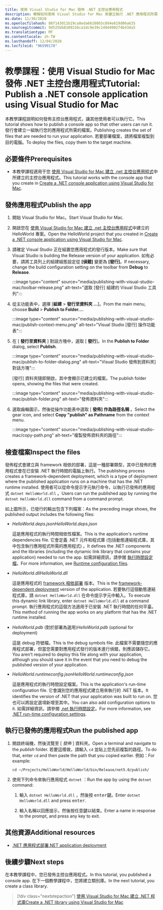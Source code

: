 ```yaml
---
title: 使用 Visual Studio for Mac 發佈 .NET 主控台應用程式
description: 瞭解如何使用 Visual Studio for Mac 來建立執行 .NET 應用程式所需的一組檔案。
ms.date: 11/30/2020
ms.openlocfilehash: 88f143011b19ca8eda6610803c894e619d06a635
ms.sourcegitcommit: 9d525bb8109216ca1dc9e39c149d4902f4b43da5
ms.translationtype: MT
ms.contentlocale: zh-TW
ms.lasthandoff: 12/04/2020
ms.locfileid: "96599178"
---
```

# <a name="tutorial-publish-a-net-console-application-using-visual-studio-for-mac"></a><span data-ttu-id="1e459-103">教學課程：使用 Visual Studio for Mac 發佈 .NET 主控台應用程式</span><span class="sxs-lookup"><span data-stu-id="1e459-103">Tutorial: Publish a .NET console application using Visual Studio for Mac</span></span>

<span data-ttu-id="1e459-104">本教學課程說明如何發佈主控台應用程式，讓其他使用者可以執行它。</span><span class="sxs-lookup"><span data-stu-id="1e459-104">This tutorial shows how to publish a console app so that other users can run it.</span></span> <span data-ttu-id="1e459-105">發行會建立一組執行您的應用程式所需的檔案。</span><span class="sxs-lookup"><span data-stu-id="1e459-105">Publishing creates the set of files that are needed to run your application.</span></span> <span data-ttu-id="1e459-106">若要部署檔案，請將檔案複製到目的電腦。</span><span class="sxs-lookup"><span data-stu-id="1e459-106">To deploy the files, copy them to the target machine.</span></span>

## <a name="prerequisites"></a><span data-ttu-id="1e459-107">必要條件</span><span class="sxs-lookup"><span data-stu-id="1e459-107">Prerequisites</span></span>

- <span data-ttu-id="1e459-108">本教學課程適用于您 [使用 Visual Studio for Mac 建立 .net 主控台應用程式](with-visual-studio-mac.md)中所建立的主控台應用程式。</span><span class="sxs-lookup"><span data-stu-id="1e459-108">This tutorial works with the console app that you create in [Create a .NET console application using Visual Studio for Mac](with-visual-studio-mac.md).</span></span>

## <a name="publish-the-app"></a><span data-ttu-id="1e459-109">發佈應用程式</span><span class="sxs-lookup"><span data-stu-id="1e459-109">Publish the app</span></span>

1. <span data-ttu-id="1e459-110">開始 Visual Studio for Mac。</span><span class="sxs-lookup"><span data-stu-id="1e459-110">Start Visual Studio for Mac.</span></span>

1. <span data-ttu-id="1e459-111">開啟您在 [使用 Visual Studio for Mac 建立 .net 主控台應用程式](with-visual-studio-mac.md)中建立的 HelloWorld 專案。</span><span class="sxs-lookup"><span data-stu-id="1e459-111">Open the HelloWorld project that you created in [Create a .NET console application using Visual Studio for Mac](with-visual-studio-mac.md).</span></span>

1. <span data-ttu-id="1e459-112">請確定 Visual Studio 正在組置您應用程式的發行版本。</span><span class="sxs-lookup"><span data-stu-id="1e459-112">Make sure that Visual Studio is building the Release version of your application.</span></span> <span data-ttu-id="1e459-113">如有必要，請將工具列上的組建組態設定從 **[偵錯]** 變更為 **[發行]**。</span><span class="sxs-lookup"><span data-stu-id="1e459-113">If necessary, change the build configuration setting on the toolbar from **Debug** to **Release**.</span></span>

   :::image type="content" source="media/publishing-with-visual-studio-mac/toolbar-release.png" alt-text="選取 [發行] 組建的 Visual Studio 工具列":::

1. <span data-ttu-id="1e459-115">從主功能表中，選擇 [**組建**  >  **發行至資料夾 ...**]。</span><span class="sxs-lookup"><span data-stu-id="1e459-115">From the main menu, choose **Build** > **Publish to Folder...**.</span></span>

   :::image type="content" source="media/publishing-with-visual-studio-mac/publish-context-menu.png" alt-text="Visual Studio [發行] 操作功能表":::

1. <span data-ttu-id="1e459-117">在 [ **發行至資料夾** ] 對話方塊中，選取 [ **發行**]。</span><span class="sxs-lookup"><span data-stu-id="1e459-117">In the **Publish to Folder** dialog, select **Publish**.</span></span>

   :::image type="content" source="media/publishing-with-visual-studio-mac/publish-to-folder-dialog.png" alt-text="Visual Studio 發佈到資料夾] 對話方塊":::

   <span data-ttu-id="1e459-119">[發行] 資料夾隨即開啟，其中會顯示已建立的檔案。</span><span class="sxs-lookup"><span data-stu-id="1e459-119">The publish folder opens, showing the files that were created.</span></span>

   :::image type="content" source="media/publishing-with-visual-studio-mac/publish-folder.png" alt-text="發佈資料夾":::

1. <span data-ttu-id="1e459-121">選取齒輪圖示，然後從操作功能表中選取 [ **發佈] 作為路徑名稱** 。</span><span class="sxs-lookup"><span data-stu-id="1e459-121">Select the gear icon, and select **Copy "publish" as Pathname** from the context menu.</span></span>

   :::image type="content" source="media/publishing-with-visual-studio-mac/copy-path.png" alt-text="複製發佈資料夾的路徑":::

## <a name="inspect-the-files"></a><span data-ttu-id="1e459-123">檢查檔案</span><span class="sxs-lookup"><span data-stu-id="1e459-123">Inspect the files</span></span>

<span data-ttu-id="1e459-124">發佈程式會建立與 framework 相依的部署，這是一種部署類型，其中已發佈的應用程式會在已安裝 .NET 執行時間的電腦上執行。</span><span class="sxs-lookup"><span data-stu-id="1e459-124">The publishing process creates a framework-dependent deployment, which is a type of deployment where the published application runs on a machine that has the .NET runtime installed.</span></span> <span data-ttu-id="1e459-125">使用者可以從命令提示字元執行命令，以執行已發佈的應用程式 `dotnet HelloWorld.dll` 。</span><span class="sxs-lookup"><span data-stu-id="1e459-125">Users can run the published app by running the `dotnet HelloWorld.dll` command from a command prompt.</span></span>

<span data-ttu-id="1e459-126">如上圖所示，已發行的輸出包含下列檔案：</span><span class="sxs-lookup"><span data-stu-id="1e459-126">As the preceding image shows, the published output includes the following files:</span></span>

* <span data-ttu-id="1e459-127">*HelloWorld.deps.json*</span><span class="sxs-lookup"><span data-stu-id="1e459-127">*HelloWorld.deps.json*</span></span>

  <span data-ttu-id="1e459-128">這是應用程式的執行時間相依性檔案。</span><span class="sxs-lookup"><span data-stu-id="1e459-128">This is the application's runtime dependencies file.</span></span> <span data-ttu-id="1e459-129">它會定義 .NET 元件和程式庫 (包括動態連結程式庫，其中包含執行應用程式所需的應用程式) 。</span><span class="sxs-lookup"><span data-stu-id="1e459-129">It defines the .NET components and the libraries (including the dynamic link library that contains your application) needed to run the app.</span></span> <span data-ttu-id="1e459-130">如需詳細資訊，請參閱 [執行時間設定檔](https://github.com/dotnet/cli/blob/85ca206d84633d658d7363894c4ea9d59e515c1a/Documentation/specs/runtime-configuration-file.md)。</span><span class="sxs-lookup"><span data-stu-id="1e459-130">For more information, see [Runtime configuration files](https://github.com/dotnet/cli/blob/85ca206d84633d658d7363894c4ea9d59e515c1a/Documentation/specs/runtime-configuration-file.md).</span></span>

* <span data-ttu-id="1e459-131">*HelloWorld.dll*</span><span class="sxs-lookup"><span data-stu-id="1e459-131">*HelloWorld.dll*</span></span>

   <span data-ttu-id="1e459-132">這是應用程式的 [framework 相依部署](../deploying/deploy-with-cli.md#framework-dependent-deployment) 版本。</span><span class="sxs-lookup"><span data-stu-id="1e459-132">This is the [framework-dependent deployment](../deploying/deploy-with-cli.md#framework-dependent-deployment) version of the application.</span></span> <span data-ttu-id="1e459-133">若要執行這個動態連結程式庫，請 `dotnet HelloWorld.dll` 在命令提示字元中輸入。</span><span class="sxs-lookup"><span data-stu-id="1e459-133">To execute this dynamic link library, enter `dotnet HelloWorld.dll` at a command prompt.</span></span> <span data-ttu-id="1e459-134">執行應用程式的這個方法適用于已安裝 .NET 執行時間的任何平臺。</span><span class="sxs-lookup"><span data-stu-id="1e459-134">This method of running the app works on any platform that has the .NET runtime installed.</span></span>

* <span data-ttu-id="1e459-135">*HelloWorld.pdb* (對於部署為選用)</span><span class="sxs-lookup"><span data-stu-id="1e459-135">*HelloWorld.pdb* (optional for deployment)</span></span>

   <span data-ttu-id="1e459-136">這是 debug 符號檔。</span><span class="sxs-lookup"><span data-stu-id="1e459-136">This is the debug symbols file.</span></span> <span data-ttu-id="1e459-137">此檔案不需要隨您的應用程式部署，但當您需要對應用程式發行的版本進行偵錯，則應該儲存它。</span><span class="sxs-lookup"><span data-stu-id="1e459-137">You aren't required to deploy this file along with your application, although you should save it in the event that you need to debug the published version of your application.</span></span>

* <span data-ttu-id="1e459-138">*HelloWorld.runtimeconfig.json*</span><span class="sxs-lookup"><span data-stu-id="1e459-138">*HelloWorld.runtimeconfig.json*</span></span>

   <span data-ttu-id="1e459-139">這是應用程式的執行時間設定檔案。</span><span class="sxs-lookup"><span data-stu-id="1e459-139">This is the application's run-time configuration file.</span></span> <span data-ttu-id="1e459-140">它會識別您的應用程式建立用來執行的 .NET 版本。</span><span class="sxs-lookup"><span data-stu-id="1e459-140">It identifies the version of .NET that your application was built to run on.</span></span> <span data-ttu-id="1e459-141">您也可以將設定選項新增至其中。</span><span class="sxs-lookup"><span data-stu-id="1e459-141">You can also add configuration options to it.</span></span> <span data-ttu-id="1e459-142">如需詳細資訊，請參閱 [.net 執行時間設定](../run-time-config/index.md#runtimeconfigjson)。</span><span class="sxs-lookup"><span data-stu-id="1e459-142">For more information, see [.NET run-time configuration settings](../run-time-config/index.md#runtimeconfigjson).</span></span>

## <a name="run-the-published-app"></a><span data-ttu-id="1e459-143">執行已發佈的應用程式</span><span class="sxs-lookup"><span data-stu-id="1e459-143">Run the published app</span></span>

1. <span data-ttu-id="1e459-144">開啟終端機，然後流覽至 [ *發佈* ] 資料夾。</span><span class="sxs-lookup"><span data-stu-id="1e459-144">Open a terminal and navigate to the *publish* folder.</span></span> <span data-ttu-id="1e459-145">若要這樣做，請輸入 `cd` 並貼上您先前複製的路徑。</span><span class="sxs-lookup"><span data-stu-id="1e459-145">To do that, enter `cd` and then paste the path that you copied earlier.</span></span> <span data-ttu-id="1e459-146">例如：</span><span class="sxs-lookup"><span data-stu-id="1e459-146">For example:</span></span>

   ```console
   cd ~/Projects/HelloWorld/HelloWorld/bin/Release/net5.0/publish/
   ```

1. <span data-ttu-id="1e459-147">使用下列命令來執行應用程式 `dotnet` ：</span><span class="sxs-lookup"><span data-stu-id="1e459-147">Run the app by using the `dotnet` command:</span></span>

   1. <span data-ttu-id="1e459-148">輸入 `dotnet HelloWorld.dll` ，然後按 <kbd>enter</kbd>鍵。</span><span class="sxs-lookup"><span data-stu-id="1e459-148">Enter `dotnet HelloWorld.dll` and press <kbd>enter</kbd>.</span></span>

   1. <span data-ttu-id="1e459-149">輸入名稱以回應提示，然後按任意鍵以結束。</span><span class="sxs-lookup"><span data-stu-id="1e459-149">Enter a name in response to the prompt, and press any key to exit.</span></span>

## <a name="additional-resources"></a><span data-ttu-id="1e459-150">其他資源</span><span class="sxs-lookup"><span data-stu-id="1e459-150">Additional resources</span></span>

- [<span data-ttu-id="1e459-151">.NET 應用程式部署</span><span class="sxs-lookup"><span data-stu-id="1e459-151">.NET application deployment</span></span>](../deploying/index.md)

## <a name="next-steps"></a><span data-ttu-id="1e459-152">後續步驟</span><span class="sxs-lookup"><span data-stu-id="1e459-152">Next steps</span></span>

<span data-ttu-id="1e459-153">在本教學課程中，您已發佈主控台應用程式。</span><span class="sxs-lookup"><span data-stu-id="1e459-153">In this tutorial, you published a console app.</span></span> <span data-ttu-id="1e459-154">在下一個教學課程中，您將建立類別庫。</span><span class="sxs-lookup"><span data-stu-id="1e459-154">In the next tutorial, you create a class library.</span></span>

> [!div class="nextstepaction"]
> [<span data-ttu-id="1e459-155">使用 Visual Studio for Mac 建立 .NET 程式庫</span><span class="sxs-lookup"><span data-stu-id="1e459-155">Create a .NET library using Visual Studio for Mac</span></span>](library-with-visual-studio-mac.md)
